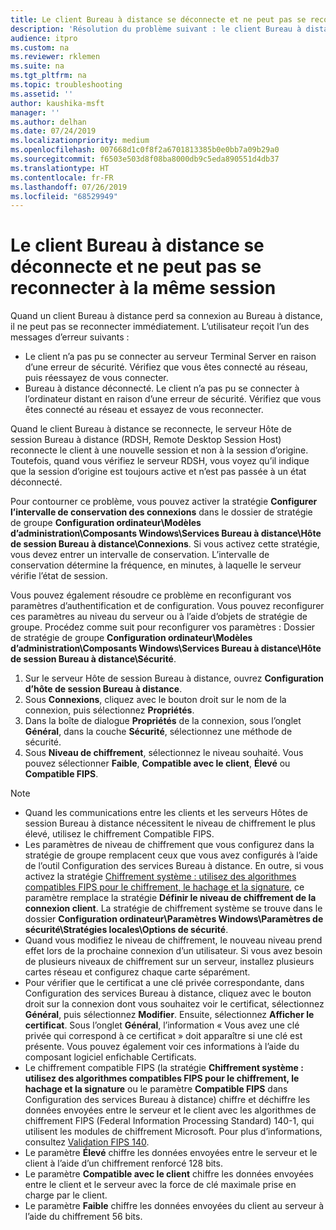 ```yaml
---
title: Le client Bureau à distance se déconnecte et ne peut pas se reconnecter à la même session
description: 'Résolution du problème suivant : le client Bureau à distance se déconnecte et ne peut pas se reconnecter à la même session.'
audience: itpro
ms.custom: na
ms.reviewer: rklemen
ms.suite: na
ms.tgt_pltfrm: na
ms.topic: troubleshooting
ms.assetid: ''
author: kaushika-msft
manager: ''
ms.author: delhan
ms.date: 07/24/2019
ms.localizationpriority: medium
ms.openlocfilehash: 007668d1c0f8f2a6701813385b0e0bb7a09b29a0
ms.sourcegitcommit: f6503e503d8f08ba8000db9c5eda890551d4db37
ms.translationtype: HT
ms.contentlocale: fr-FR
ms.lasthandoff: 07/26/2019
ms.locfileid: "68529949"
---
```

# <a name="remote-desktop-client-disconnects-and-cant-reconnect-to-the-same-session"></a>Le client Bureau à distance se déconnecte et ne peut pas se reconnecter à la même session

Quand un client Bureau à distance perd sa connexion au Bureau à distance, il ne peut pas se reconnecter immédiatement. L’utilisateur reçoit l’un des messages d’erreur suivants :

  - Le client n’a pas pu se connecter au serveur Terminal Server en raison d’une erreur de sécurité. Vérifiez que vous êtes connecté au réseau, puis réessayez de vous connecter.
  - Bureau à distance déconnecté. Le client n’a pas pu se connecter à l’ordinateur distant en raison d’une erreur de sécurité. Vérifiez que vous êtes connecté au réseau et essayez de vous reconnecter.

Quand le client Bureau à distance se reconnecte, le serveur Hôte de session Bureau à distance (RDSH, Remote Desktop Session Host) reconnecte le client à une nouvelle session et non à la session d’origine. Toutefois, quand vous vérifiez le serveur RDSH, vous voyez qu’il indique que la session d’origine est toujours active et n’est pas passée à un état déconnecté.

Pour contourner ce problème, vous pouvez activer la stratégie **Configurer l’intervalle de conservation des connexions** dans le dossier de stratégie de groupe **Configuration ordinateur\\Modèles d’administration\\Composants Windows\\Services Bureau à distance\\Hôte de session Bureau à distance\\Connexions**. Si vous activez cette stratégie, vous devez entrer un intervalle de conservation. L’intervalle de conservation détermine la fréquence, en minutes, à laquelle le serveur vérifie l’état de session.

Vous pouvez également résoudre ce problème en reconfigurant vos paramètres d’authentification et de configuration. Vous pouvez reconfigurer ces paramètres au niveau du serveur ou à l’aide d’objets de stratégie de groupe. Procédez comme suit pour reconfigurer vos paramètres : Dossier de stratégie de groupe **Configuration ordinateur\\Modèles d’administration\\Composants Windows\\Services Bureau à distance\\Hôte de session Bureau à distance\\Sécurité**.

1. Sur le serveur Hôte de session Bureau à distance, ouvrez **Configuration d’hôte de session Bureau à distance**.
2. Sous **Connexions**, cliquez avec le bouton droit sur le nom de la connexion, puis sélectionnez **Propriétés**.
3. Dans la boîte de dialogue **Propriétés** de la connexion, sous l’onglet **Général**, dans la couche **Sécurité**, sélectionnez une méthode de sécurité.
4. Sous **Niveau de chiffrement**, sélectionnez le niveau souhaité. Vous pouvez sélectionner **Faible**, **Compatible avec le client**, **Élevé** ou **Compatible FIPS**.

> [!NOTE]  
>  - Quand les communications entre les clients et les serveurs Hôtes de session Bureau à distance nécessitent le niveau de chiffrement le plus élevé, utilisez le chiffrement Compatible FIPS.
>  - Les paramètres de niveau de chiffrement que vous configurez dans la stratégie de groupe remplacent ceux que vous avez configurés à l’aide de l’outil Configuration des services Bureau à distance. En outre, si vous activez la stratégie [Chiffrement système : utilisez des algorithmes compatibles FIPS pour le chiffrement, le hachage et la signature](https://docs.microsoft.com/en-us/windows/security/threat-protection/security-policy-settings/system-cryptography-use-fips-compliant-algorithms-for-encryption-hashing-and-signing), ce paramètre remplace la stratégie **Définir le niveau de chiffrement de la connexion client**. La stratégie de chiffrement système se trouve dans le dossier **Configuration ordinateur\\Paramètres Windows\\Paramètres de sécurité\\Stratégies locales\\Options de sécurité**.
>  - Quand vous modifiez le niveau de chiffrement, le nouveau niveau prend effet lors de la prochaine connexion d’un utilisateur. Si vous avez besoin de plusieurs niveaux de chiffrement sur un serveur, installez plusieurs cartes réseau et configurez chaque carte séparément.
>  - Pour vérifier que le certificat a une clé privée correspondante, dans Configuration des services Bureau à distance, cliquez avec le bouton droit sur la connexion dont vous souhaitez voir le certificat, sélectionnez **Général**, puis sélectionnez **Modifier**. Ensuite, sélectionnez **Afficher le certificat**. Sous l’onglet **Général**, l’information « Vous avez une clé privée qui correspond à ce certificat » doit apparaître si une clé est présente. Vous pouvez également voir ces informations à l’aide du composant logiciel enfichable Certificats.
>  - Le chiffrement compatible FIPS (la stratégie **Chiffrement système : utilisez des algorithmes compatibles FIPS pour le chiffrement, le hachage et la signature** ou le paramètre **Compatible FIPS** dans Configuration des services Bureau à distance) chiffre et déchiffre les données envoyées entre le serveur et le client avec les algorithmes de chiffrement FIPS (Federal Information Processing Standard) 140-1, qui utilisent les modules de chiffrement Microsoft. Pour plus d’informations, consultez [Validation FIPS 140](https://docs.microsoft.com/windows/security/threat-protection/fips-140-validation).
>  - Le paramètre **Élevé** chiffre les données envoyées entre le serveur et le client à l’aide d’un chiffrement renforcé 128 bits.
>  - Le paramètre **Compatible avec le client** chiffre les données envoyées entre le client et le serveur avec la force de clé maximale prise en charge par le client.
>  - Le paramètre **Faible** chiffre les données envoyées du client au serveur à l’aide du chiffrement 56 bits.
